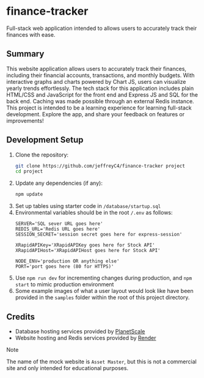 # finance-tracker
Full-stack web application intended to allows users to accurately track their finances with ease.

## Summary
This website application allows users to accurately track their finances, including their financial accounts, transactions, and monthly budgets.  With interactive graphs and charts powered by Chart JS, users can visualize yearly trends effortlessly. The tech stack for this application includes plain HTML/CSS and JavaScript for the front end and Express JS and SQL for the back end. Caching was made possible through an external Redis instance. This project is intended to be a learning experience for learning full-stack development. Explore the app, and share your feedback on features or improvements!

## Development Setup
1. Clone the repository:
    ```bash
    git clone https://github.com/jeffreyC4/finance-tracker project
    cd project
    ```
2. Update any dependencies (if any):
    ```bash
    npm update
    ```
3. Set up tables using starter code in `/database/startup.sql`
4. Environmental variables should be in the root `/.env` as follows:
   ```.env
   SERVER='SQL sever URL goes here'
   REDIS_URL='Redis URL goes here'
   SESSION_SECRET='session secret goes here for express-session'

   XRapidAPIKey='XRapidAPIKey goes here for Stock API'
   XRapidAPIHost='XRapidAPIHost goes here for Stock API'

   NODE_ENV='production OR anything else'
   PORT='port goes here (80 for HTTPS)'
   ```
5. Use `npm run dev` for incrementing changes during production, and `npm start` to mimic production environment
6. Some example images of what a user layout would look like have been provided in the `samples` folder within the root of this project directory.

## Credits
- Database hosting services provided by [PlanetScale](https://planetscale.com/)
- Website hosting and Redis services provided by [Render]([url](https://render.com/))

> [!NOTE]
> The name of the mock website is `Asset Master`, but this is not a commercial site and only intended for educational purposes.